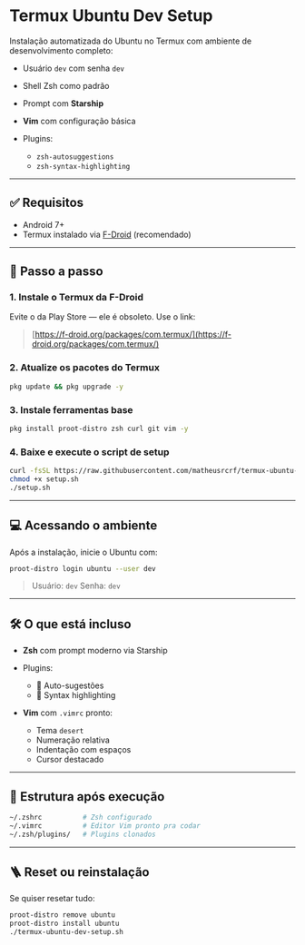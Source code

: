 # Termux Ubuntu Dev Setup

Instalação automatizada do Ubuntu no Termux com ambiente de desenvolvimento completo:

* Usuário `dev` com senha `dev`
* Shell Zsh como padrão
* Prompt com **Starship**
* **Vim** com configuração básica
* Plugins:

  * `zsh-autosuggestions`
  * `zsh-syntax-highlighting`

---

## ✅ Requisitos

* Android 7+
* Termux instalado via [F-Droid](https://f-droid.org/packages/com.termux/) (recomendado)

---

## 🚀 Passo a passo

### 1. Instale o Termux da F-Droid

Evite o da Play Store — ele é obsoleto. Use o link:

> [https://f-droid.org/packages/com.termux/](https://f-droid.org/packages/com.termux/)

### 2. Atualize os pacotes do Termux

```bash
pkg update && pkg upgrade -y
```

### 3. Instale ferramentas base

```bash
pkg install proot-distro zsh curl git vim -y
```

### 4. Baixe e execute o script de setup

```bash
curl -fsSL https://raw.githubusercontent.com/matheusrcrf/termux-ubuntu-setup/main/termux-ubuntu-dev-setup.sh -o setup.sh
chmod +x setup.sh
./setup.sh
```

---

## 💻 Acessando o ambiente

Após a instalação, inicie o Ubuntu com:

```bash
proot-distro login ubuntu --user dev
```

> Usuário: `dev`
> Senha: `dev`

---

## 🛠️ O que está incluso

* **Zsh** com prompt moderno via Starship
* Plugins:

  * 🔁 Auto-sugestões
  * 🎈 Syntax highlighting
* **Vim** com `.vimrc` pronto:

  * Tema `desert`
  * Numeração relativa
  * Indentação com espaços
  * Cursor destacado

---

## 📁 Estrutura após execução

```bash
~/.zshrc          # Zsh configurado
~/.vimrc          # Editor Vim pronto pra codar
~/.zsh/plugins/   # Plugins clonados
```

---

## 🪜 Reset ou reinstalação

Se quiser resetar tudo:

```bash
proot-distro remove ubuntu
proot-distro install ubuntu
./termux-ubuntu-dev-setup.sh
```
